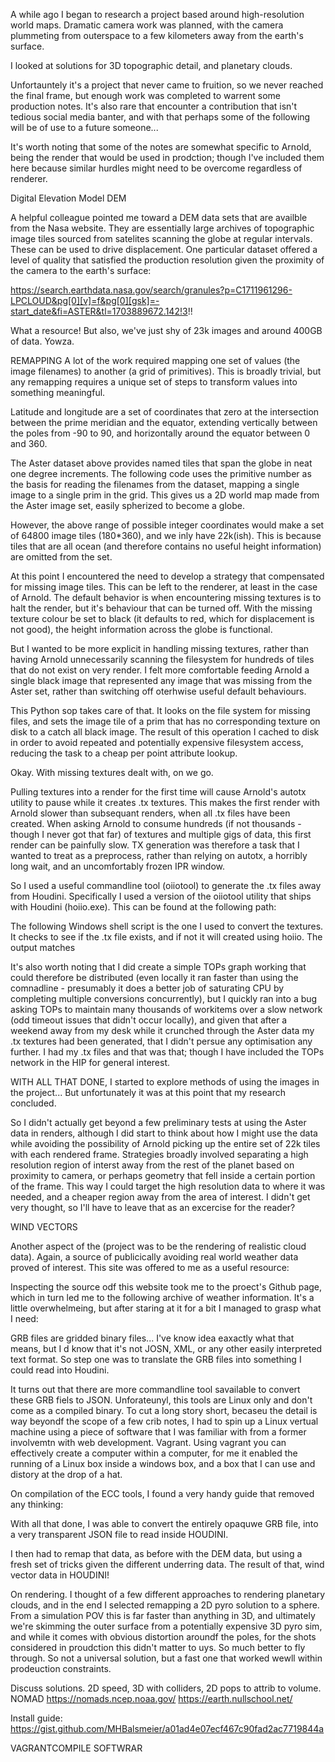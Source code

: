 A while ago I began to research a project based around high-resolution world maps. Dramatic camera work was planned, with the camera plummeting from outerspace to a few kilometers away from the earth's surface.

I looked at solutions for 3D topographic detail, and planetary clouds.

Unfortauntely it's a project that never came to fruition, so we never reached the final frame, but enough work was completed to warrent some production notes. It's also rare that encounter a contribution that isn't tedious social media banter, and with that perhaps some of the following will be of use to a future someone...

It's worth noting that some of the notes are somewhat specific to Arnold, being the render that would be used in prodction; though I've included them here because similar hurdles might need to be overcome regardless of renderer.


Digital Elevation Model DEM

A helpful colleague pointed me toward a DEM data sets that are availble from the Nasa website. They are essentially large archives of topographic image tiles sourced from satelites scanning the globe at regular intervals. These can be used to drive displacement. One particular dataset offered a level of quality that satisfied the production resolution given the proximity of the camera to the earth's surface:

https://search.earthdata.nasa.gov/search/granules?p=C1711961296-LPCLOUD&pg[0][v]=f&pg[0][gsk]=-start_date&fi=ASTER&tl=1703889672.142!3!!

What a resource! But also, we've just shy of 23k images and around 400GB of data. Yowza.

REMAPPING
A lot of the work required mapping one set of values (the image filenames) to another (a grid of primitives). This is broadly trivial, but any remapping requires a unique set of steps to transform values into something meaningful.

Latitude and longitude are a set of coordinates that zero at the intersection between the prime meridian and the equator, extending vertically between the poles from -90 to 90, and horizontally around the equator between 0 and 360.

The Aster dataset above provides named tiles that span the globe in neat one degree increments. The following code uses the primitive number as the basis for reading the filenames from the dataset, mapping a single image to a single prim in the grid. This gives us a 2D world map made from the Aster image set, easily spherized to become a globe.

However, the above range of possible integer coordinates would make a set of 64800 image tiles (180*360), and we inly have 22k(ish). This is because tiles that are all ocean (and therefore contains no useful height information) are omitted from the set.

At this point I encountered the need to develop a strategy that compensated for missing image tiles. This can be left to the renderer, at least in the case of Arnold. The default behavior is when encountering missing textures is to halt the render, but it's behaviour that can be turned off. With the missing texture colour be set to black (it defaults to red, which for displacement is not good), the height information across the globe is functional.

But I wanted to be more explicit in handling missing textures, rather than having Arnold unnecessarily scanning the filesystem for hundreds of tiles that do not exist on very render. I felt more comfortable feeding Arnold a single black image that represented any image that was missing from the Aster set, rather than switching off oterhwise useful default behaviours.

This Python sop takes care of that. It looks on the file system for missing files, and sets the image tile of a prim that has no corresponding texture on disk to a catch all black image. The result of this operation I cached to disk in order to avoid repeated and potentially expensive filesystem access, reducing the task to a cheap per point attribute lookup.

Okay. With missing textures dealt with, on we go.

Pulling textures into a render for the first time will cause Arnold's autotx utility to pause while it creates .tx textures. This makes the first render with Arnold slower than subsequant renders, when all .tx files have been created. When asking Arnold to consume hundreds (if not thousands - though I never got that far) of textures and multiple gigs of data, this first render can be painfully slow. TX generation was therefore a task that I wanted to treat as a preprocess, rather than relying on autotx, a horribly long wait, and an uncomfortably frozen IPR window.

So I used a useful commandline tool (oiiotool) to generate the .tx files away from Houdini. Specifically I used a version of the oiiotool utility that ships with Houdini (hoiio.exe). This can be found at the following path:

The following Windows shell script is the one I used to convert the textures. It checks to see if the .tx file exists, and if not it will created using hoiio. The output matches

It's also worth noting that I did create a simple TOPs graph working that could therefore be distributed (even locally it ran faster than using the comnadline - presumably it does a better job of saturating CPU by completing multiple conversions concurrently), but I quickly ran into a bug asking TOPs to maintain many thousands of workitems over a slow network (odd timeout issues that didn't occur locally), and given that after a weekend away from my desk while it crunched through the Aster data my .tx textures had been generated, that I didn't persue any optimisation any further. I had my .tx files and that was that; though I have included the TOPs network in the HIP for general interest.

WITH ALL THAT DONE, I started to explore methods of using the images in the project... But unfortunately it was at this point that my research concluded.

So I didn't actually get beyond a few preliminary tests at using the Aster data in renders, although I did start to think about how I might use the data while avoiding the possibility of Arnold picking up the entire set of 22k tiles with each rendered frame. Strategies broadly involved separating a high resolution region of interst away from the rest of the planet based on proximity to camera, or perhaps geometry that fell inside a certain portion of the frame. This way I could target the high resolution data to where it was needed, and a cheaper region away from the area of interest. I didn't get very thought, so I'll have to leave that as an excercise for the reader?


WIND VECTORS

Another aspect of the (project was to be the rendering of realistic cloud data). Again, a source of publicically avoiding real world weather data proved of interest. This site was offered to me as a useful resource:

Inspecting the source odf this website took me to the proect's Github page, which in turn led me to the following archive of weather information. It's a little overwhelmeing, but after staring at it for a bit I managed to grasp what I need:

GRB files are gridded binary files... I've know idea eaxactly what that means, but I d know that it's not JOSN, XML, or any other easily interpreted text format. So step one was to translate the GRB files into something I could read into Houdini. 

It turns out that there are more commandline tool savailable to convert these GRB fiels to JSON. Unforateunyl, this tools are Linux only and don't come as a compiled binary. To cut a long story short, becaseu the detail is way beyondf the scope of a few crib notes, I had to spin up a Linux vertual machine using a piece of software that I was familiar with from a former involvemtn with web development. Vagrant. Using vagrant you can effectively create a computer within a computer, for me it enabled the running of a Linux box inside a windows box, and a box that I can use and distory at the drop of a hat.

On compilation of the ECC tools, I found a very handy guide that removed any thinking:

With all that done, I was able to convert the entirely opaquwe GRB file, into a very transparent JSON file to read inside HOUDINI.

I then had to remap that data, as before with the DEM data, but using a fresh set of tricks given the different underring data. The result of that, wind vector data in HOUDINI!

On rendering. I thought of a few different approaches to rendering planetary clouds, and in the end I selected remapping a 2D pyro solution to a sphere. From a simulation POV this is far faster than anything in 3D, and ultimately we're skimming the outer surface from a potentially expensive 3D pyro sim, and while it comes with obvious distortion aroundf the poles, for the shots considered in proudction this didn't matter to uys. So much better to fly through. So not a universal solution, but a fast one that worked wewll within prodeuction constraints.

Discuss solutions. 2D speed, 3D with colliders, 2D pops to attrib to volume.
NOMAD
https://nomads.ncep.noaa.gov/
https://earth.nullschool.net/

Install guide:
https://gist.github.com/MHBalsmeier/a01ad4e07ecf467c90fad2ac7719844a

VAGRANTCOMPILE SOFTWRAR